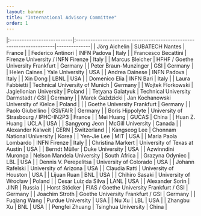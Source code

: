 ```yaml
---
layout: banner
title: "International Advisory Committee"
order: 1
---
```


<style>
    td:first-child { font-weight: bold }
    th, td {
        padding: 3px;
        padding-right: 5px;
        min-width: 8em;
    }
</style>

|:--------------------------|:---------------------------------------------------------------------|--------------|
| Jörg Aichelin             | SUBATECH Nantes                                                      | France       |
| Federico Antinori         | INFN Padova                                                          | Italy        |
| Francesco Becattini       | Firenze University / INFN Firenze                                    | Italy        |
| Marcus Bleicher           | HFHF / Goethe University Frankfurt                                   | Germany      |
| Peter Braun-Munzinger     | GSI                                                                  | Germany      |
| Helen Caines              | Yale University                                                      | USA          |
| Andrea Dainese            | INFN Padova                                                          | Italy        |
| Xin Dong                  | LBNL                                                                 | USA          |
| Domenico Elia             | INFN Bari                                                            | Italy        |
| Laura Fabbietti           | Technical University of Munich                                       | Germany      |
| Wojtek Florkowski         | Jagiellonian University                                              | Poland       |
| Tetyana Galatyuk          | Technical University Darmstadt / GSI                                 | Germany      |
| Marek Gaździcki           | Jan Kochanowski University of Kielce                                 | Poland       |
|                           | Goethe University Frankfurt                                          | Germany      |
| Paolo Giubellino          | GSI/FAIR                                                             | Germany      |
| Boris Hippolyte           | University of Strasbourg / IPHC-IN2P3                                | France       |
| Mei Huang                 | GUCAS                                                                | China        |
| Huan Z. Huang             | UCLA                                                                 | USA          |
| Sangyong Jeon             | McGill University                                                    | Canada       |
| Alexander Kalweit         | CERN                                                                 | Switzerland  |
| Kangseog Lee              | Chonnam National University                                          | Korea        |
| Yen-Jie Lee               | MIT                                                                  | USA          |
| Maria Paola Lombardo      | INFN Firenze                                                         | Italy        |
| Christina Markert         | University of Texas at Austin                                        | USA          |
| Berndt Müller             | Duke University                                                      | USA          |
| Azwinndini Muronga        | Nelson Mandela University                                            | South Africa |
| Grazyna Odyniec           | LBL                                                                  | USA          |
| Dennis V. Perepelitsa     | University of Colorado                                               | USA          |
| Johann Rafelski           | University of Arizona                                                | USA          |
| Claudia Ratti             | University of Houston                                                | USA          |
| Lijuan Ruan               | BNL                                                                  | USA          |
| Chihiro Sasaki            | University of Wrocław                                                | Poland       |
| Cesar Luiz da Silva       | LANL                                                                 | USA          |
| Alexander Sorin           | JINR                                                                 | Russia       |
| Horst Stöcker             | FIAS / Goethe University Frankfurt / GSI                             | Germany      |
| Joachim Stroth            | Goethe University Frankfurt / GSI                                    | Germany      |
| Fuqiang Wang              | Purdue University                                                    | USA          |
| Nu Xu                     | LBL                                                                  | USA          |
| Zhangbu Xu                | BNL                                                                  | USA          |
| Pengfei Zhuang            | Tsinghua University                                                  | China        |

<!-- | Hannah Elfner             | GSI                                                                  | Germany      | -->
<!-- |                           | FIAS(Frankfurt Institute for Advanced Studies)                       | Germany      | -->
<!-- | Adam Kiesel               | Warsaw University of Technology                                      | Poland       | -->
<!-- | Badangadas Mohanty        | NISER (National Institute of Science, Education and Research)        | India        | -->
<!-- | Jacquelyn Noronha-Hostler | UIUC (University of Illinois Urbana-Champaign)                       | USA          | -->
<!-- | Laura Sagunski            | Goethe University Frankfurt                                          | Germany      | -->
<!-- | Orlando Villalobos        | Baillie University of Birmingham                                     | UK           | -->
